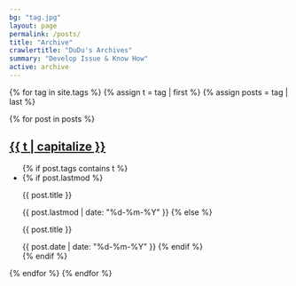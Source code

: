 ```yaml
---
bg: "tag.jpg"
layout: page
permalink: /posts/
title: "Archive"
crawlertitle: "DuDu's Archives"
summary: "Develop Issue & Know How"
active: archive
---
```


{% for tag in site.tags %}
  {% assign t = tag | first %}
  {% assign posts = tag | last %}

  {% for post in posts %}
  <h2 class="category-key" id="{{ t | downcase }}"><a href="{{ post.url | relative_url}}">{{ t | capitalize }}</a></h2>

  <ul class="year">
      {% if post.tags contains t %}
        <li>
          {% if post.lastmod %}
            <p>{{ post.title }}</p>
            <span class="date">{{ post.lastmod | date: "%d-%m-%Y"  }}</span>
          {% else %}
            <p>{{ post.title }}</p>
            <span class="date">{{ post.date | date: "%d-%m-%Y"  }}</span>
          {% endif %}
        </li>
      {% endif %}
  </ul>
  {% endfor %}
{% endfor %}
